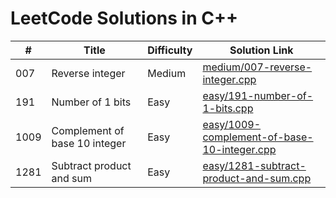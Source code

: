 # LeetCode Solutions in C++

| #    | Title                                | Difficulty | Solution Link |
|------|--------------------------------------|------------|----------------|
| 007 | Reverse integer | Medium | [medium/007-reverse-integer.cpp](medium/007-reverse-integer.cpp) |
| 191 | Number of 1 bits | Easy | [easy/191-number-of-1-bits.cpp](easy/191-number-of-1-bits.cpp) |
| 1009 | Complement of base 10 integer | Easy | [easy/1009-complement-of-base-10-integer.cpp](easy/1009-complement-of-base-10-integer.cpp) |
| 1281 | Subtract product and sum | Easy | [easy/1281-subtract-product-and-sum.cpp](easy/1281-subtract-product-and-sum.cpp) |
